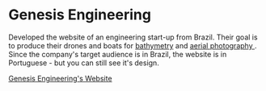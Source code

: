 <h1>Genesis Engineering</h1>
<p>Developed the website of an engineering start-up from Brazil. Their goal is to produce their drones and boats for <a href="https://en.wikipedia.org/wiki/Bathymetry">bathymetry</a> and <a href="https://en.wikipedia.org/wiki/Aerial_photography">aerial photography </a>. Since the company's target audience is in Brazil, the website is in Portuguese - but you can still see it's design.
  
  <a href="https://symphonious-haupia-844715.netlify.app/">Genesis Engineering's Website</a>

